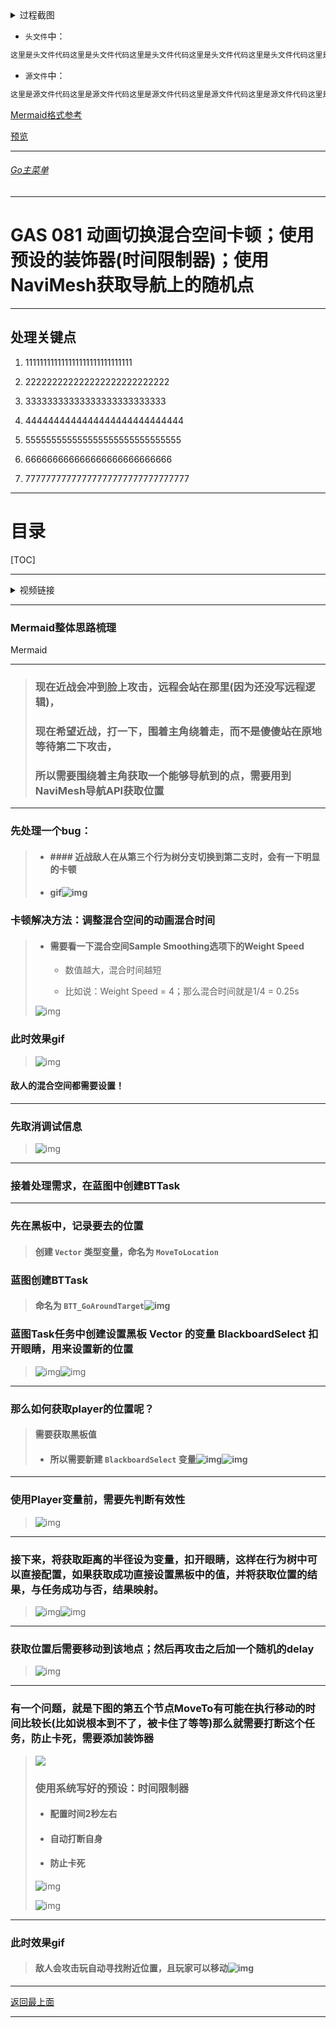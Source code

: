 <details>
<summary>过程截图</summary>

>

------

</details>




+ `头文件`中：
```cpp
这里是头文件代码这里是头文件代码这里是头文件代码这里是头文件代码这里是头文件代码这里是头文件代码
```

+ `源文件`中：
```cpp
这里是源文件代码这里是源文件代码这里是源文件代码这里是源文件代码这里是源文件代码这里是源文件代码
```

[Mermaid格式参考](https://github.com/liyunlong618/LiYunLongKnowledgeLibrary/blob/main/Mermaid%E6%A0%BC%E5%BC%8F%E5%8F%82%E8%80%83.md)

[预览](https://github.com/liyunlong618/LiYunLongKnowledgeLibrary/tree/main/UECPP/Models/GAS/GAS_2_Aura)



___________________________________________________________________________________________
###### [Go主菜单](../MainMenu.md)
___________________________________________________________________________________________

# GAS 081 动画切换混合空间卡顿；使用预设的装饰器(时间限制器)；使用NaviMesh获取导航上的随机点

___________________________________________________________________________________________

## 处理关键点

1. 111111111111111111111111111111

2. 222222222222222222222222222

3. 33333333333333333333333333

4. 4444444444444444444444444444

5. 555555555555555555555555555555

6. 666666666666666666666666666

7. 77777777777777777777777777777777

___________________________________________________________________________________________

# 目录


[TOC]


___________________________________________________________________________________________

<details>
<summary>视频链接</summary>

[9. Find New Location Around Target_哔哩哔哩_bilibili](https://www.bilibili.com/video/BV1JD421E7yC?p=169&vd_source=9e1e64122d802b4f7ab37bd325a89e6c)

------

</details>

___________________________________________________________________________________________

### Mermaid整体思路梳理

Mermaid

___________________________________________________________________________________________

> ### 现在近战会冲到脸上攻击，远程会站在那里(因为还没写远程逻辑)，
>
> ### 现在希望近战，打一下，围着主角绕着走，而不是傻傻站在原地等待第二下攻击，
>
> ### 所以需要围绕着主角获取一个能够导航到的点，需要用到NaviMesh导航API获取位置

------

### 先处理一个bug：

> - #### #### 近战敌人在从第三个行为树分支切换到第二支时，会有一下明显的卡顿
>
> - #### gif![img](document_image/25165450_b7a26c1d-d1de-4d76-e285-70005d9936c7.png)

### 卡顿解决方法：调整混合空间的动画混合时间

> - #### 需要看一下混合空间Sample Smoothing选项下的Weight Speed
>
>   - 数值越大，混合时间越短
>
>   - 比如说：Weight Speed = 4；那么混合时间就是1/4 = 0.25s
>
> ![img](document_image/25165450_b72e380f-3851-4e81-8a40-0dab0e120873.png)

### 此时效果gif

> ![img](https://api2.mubu.com/v3/document_image/25165450_7ab5e587-6dd9-4c62-aa49-f7ff68472f09.png)

#### 敌人的混合空间都需要设置！

------

### 先取消调试信息

> ![img](https://api2.mubu.com/v3/document_image/25165450_e54b0d13-2b36-41f6-9722-dff670c42c82.png)

------

### 接着处理需求，在蓝图中创建BTTask

------

### 先在黑板中，记录要去的位置

> #### 创建 `Vector` 类型变量，命名为 `MoveToLocation`

### 蓝图创建BTTask

> #### 命名为 `BTT_GoAroundTarget`![img](https://api2.mubu.com/v3/document_image/25165450_a6829cca-0768-411c-8eb2-c7a8c2382491.png)

### 蓝图Task任务中创建设置黑板 Vector 的变量 BlackboardSelect 扣开眼睛，用来设置新的位置

> ![img](https://api2.mubu.com/v3/document_image/25165450_39a457fa-8876-45f5-dfc0-63e927f7c8c1.png)![img](https://api2.mubu.com/v3/document_image/25165450_8729826b-f31c-4cba-a21e-6fde0b1e231d.png)

------

### 那么如何获取player的位置呢？

> #### 需要获取黑板值
>
>-  #### 所以需要新建 `BlackboardSelect` 变量![img](https://api2.mubu.com/v3/document_image/25165450_295ea97e-57a0-459e-c09b-743d0f77f2b2.png)![img](https://api2.mubu.com/v3/document_image/25165450_c4aa55fc-54e5-4d14-c793-f878d2a7f75f.png)
>

------

### 使用Player变量前，需要先判断有效性

> ![img](https://api2.mubu.com/v3/document_image/25165450_15df268c-32c1-4cda-8144-1b27709ffac0.png)

------

### 接下来，将获取距离的半径设为变量，扣开眼睛，这样在行为树中可以直接配置，如果获取成功直接设置黑板中的值，并将获取位置的结果，与任务成功与否，结果映射。

> ![img](https://api2.mubu.com/v3/document_image/25165450_af106dd2-e1c9-4b26-a3ec-a6d657638e38.png)![img](https://api2.mubu.com/v3/document_image/25165450_cd978ab2-2389-4f3e-a966-ed2859616ef0.png)



------

### 获取位置后需要移动到该地点；然后再攻击之后加一个随机的delay

> ![img](https://api2.mubu.com/v3/document_image/25165450_0d1a5505-8638-4ae6-e312-84c6e1fa33f9.png)

------

### 有一个问题，就是下图的第五个节点MoveTo有可能在执行移动的时间比较长(比如说根本到不了，被卡住了等等)那么就需要打断这个任务，防止卡死，需要添加装饰器

> ![](D:\LiYunLong\UnrealProject\GitHub\LiYunLongKnowledgeLibrary\UECPP\Models\GAS\GAS_2_Aura\DetailContent\临时的\2.png)
>
> ### 使用系统写好的预设：时间限制器
>
> - #### 配置时间2秒左右
>
> - #### 自动打断自身
>
> - #### 防止卡死
>
> ![img](https://api2.mubu.com/v3/document_image/25165450_c87427a4-bb81-41bd-834e-c149257cac92.png)
>
> ![img](https://api2.mubu.com/v3/document_image/25165450_4d646c7d-6adb-48c7-e0b8-116655af2a30.png)

------

### 此时效果gif

> #### 敌人会攻击玩自动寻找附近位置，且玩家可以移动![img](https://api2.mubu.com/v3/document_image/25165450_4db78fdf-6071-43ef-e96c-8ce45d0a82ec.png)


___________________________________________________________________________________________

[返回最上面](#Go主菜单)

___________________________________________________________________________________________